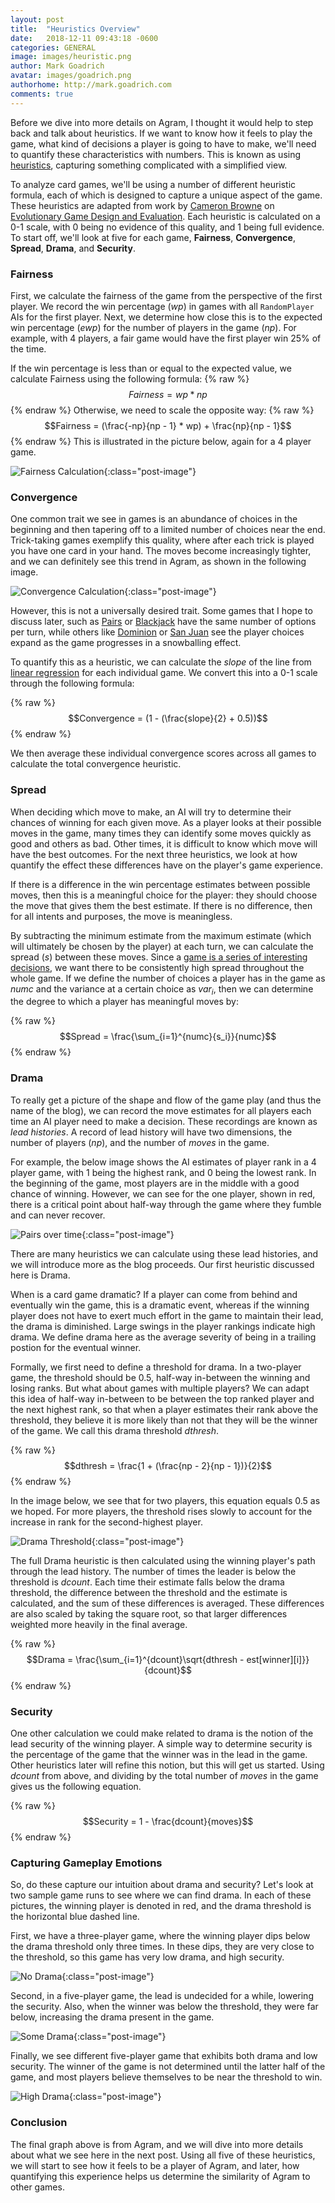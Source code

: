 ```yaml
---
layout: post
title:  "Heuristics Overview"
date:   2018-12-11 09:43:18 -0600
categories: GENERAL
image: images/heuristic.png
author: Mark Goadrich
avatar: images/goadrich.png
authorhome: http://mark.goadrich.com
comments: true
---
```


Before we dive into more details on Agram, I thought it would help to 
step back and talk about heuristics. If we want to know how it feels to play the game,
what kind of decisions a player is going to have to make, we'll need to quantify
these characteristics with numbers. This is known as using 
[heuristics](https://en.wikipedia.org/wiki/Heuristic_(computer_science)), capturing
something complicated with a simplified view.

To analyze card games, we'll be using a number of different 
heuristic formula, each of which is 
designed to capture a unique aspect of the game. These heuristics
are adapted from work by 
[Cameron Browne](http://cambolbro.com/)
on
[Evolutionary Game Design and Evaluation](https://eprints.qut.edu.au/17025/1/Cameron_Browne_Thesis.pdf).
Each heuristic is calculated on a 0-1 scale, 
with 0 being no evidence of this quality, and 1 being full evidence. 
To start off, we'll look at five for each game, **Fairness**, **Convergence**, **Spread**, **Drama**, and **Security**.

### Fairness

First, we calculate the fairness of the game from the perspective of the first player.
We record the win percentage (*wp*) in games with all `RandomPlayer` AIs for the first player.
Next, we determine how close this is to the expected win percentage (*ewp*) for the number of 
players in the game (*np*). For example, with 4 players, a fair game would have the first player
win 25% of the time. 

If the win percentage is less than or equal to the expected value, we calculate Fairness
using the following formula:
 {% raw %}
  $$Fairness = wp * np$$
 {% endraw %}
Otherwise, we need to scale the opposite way:
 {% raw %}
  $$Fairness = (\frac{-np}{np - 1} * wp) + \frac{np}{np - 1}$$
 {% endraw %}
This is illustrated in the picture below, again for a 4 player game.

![Fairness Calculation]({{site.url}}{{site.baseurl}}/images/fairnessheuristic.png){:class="post-image"}

### Convergence

One common trait we see in games is an abundance of choices in the beginning and 
then tapering off to a limited number of choices near the end. Trick-taking games exemplify this quality, where
after each trick is played you have one card in your hand. The moves become increasingly tighter, 
and we can definitely see this trend in Agram, as shown in the following image.

![Convergence Calculation]({{site.url}}{{site.baseurl}}/images/convergenceheuristic.png){:class="post-image"}

However, this is not a universally desired trait. Some games that I hope to discuss later, such as 
[Pairs](https://boardgamegeek.com/boardgame/152237/pairs) or 
[Blackjack](https://en.wikipedia.org/wiki/Blackjack) have the same number 
of options per turn, while others like 
[Dominion](https://en.wikipedia.org/wiki/Dominion_(card_game)) 
or 
[San Juan](https://boardgamegeek.com/boardgame/8217/san-juan)
see the player choices expand as the game progresses in a snowballing effect.

To quantify this as a heuristic, we can calculate the *slope* of the line 
from [linear regression](https://en.wikipedia.org/wiki/Linear_regression) for each individual
game. We convert this into a 0-1 scale through the following formula:

 {% raw %}
  $$Convergence = (1 - (\frac{slope}{2} + 0.5))$$
 {% endraw %}

We then average these individual convergence scores across all games to calculate the 
total convergence heuristic.

### Spread

When deciding which move to make, an AI will try to determine their chances of winning for each given 
move. As a player looks at their possible moves in the game, many times they can identify some moves
quickly as good and others as bad. Other times, it is difficult to know which move will
have the best outcomes. For the next three heuristics, we look at how quantify the effect 
these differences have on the player's game experience. 

If there is a difference in the win percentage estimates between possible moves, then
this is a meaningful choice for the player: they should choose the move that gives
them the best estimate. If there is no difference, then for all intents and purposes,
the move is meaningless.

By subtracting the minimum estimate from the maximum estimate (which will ultimately be chosen by the player) at each turn,
we can calculate the spread (*s*) between these moves.
Since a [game is a series of interesting decisions](https://www.gamasutra.com/view/news/164869/GDC_2012_Sid_Meier_on_how_to_see_games_as_sets_of_interesting_decisions.php),
we want there to be consistently high spread throughout the whole game. 
If we define the number of choices a player has in the game as *numc* and 
the variance at a certain choice as *var<sub>i</sub>*, then we
can determine the degree to which a player has meaningful moves by:

 {% raw %}
  $$Spread = \frac{\sum_{i=1}^{numc}{s_i}}{numc}$$
 {% endraw %}

### Drama

To really get a picture of the shape and flow of the game play (and thus the name of the blog), 
we can record the move estimates for all players each time an AI player need to 
make a decision. These recordings are 
known as *lead histories*. A record of lead history will have two dimensions, the 
number of players (*np*), and the number of *moves* in the game. 

For example, the below
image shows the AI estimates of player rank in a 4 player game, with 1 being the 
highest rank, and 0 being the lowest rank. In the beginning of the game,
most players are in the middle with a good chance of winning. However, we can see for the 
one player, shown in red, there is a critical point about half-way through the game where they fumble 
and can never recover. 

![Pairs over time]({{site.url}}{{site.baseurl}}/images/pairs-over-time.png){:class="post-image"}

There are many heuristics we can calculate using these lead histories, and we
will introduce more as the blog proceeds. Our first heuristic
discussed here is Drama. 

When is a card game dramatic? If a player can come from behind and eventually win the game,
this is a dramatic event, whereas if the winning player does not have to exert much effort
in the game to maintain their lead, the drama is diminished. Large swings in the 
player rankings indicate high drama. We define drama here as the
average severity of being in a trailing postion for the eventual winner.

Formally, we first need to define a threshold for drama. In a two-player game,
the threshold should be 0.5, half-way in-between the winning and losing ranks. 
But what about games with multiple players? We can adapt this idea of half-way in-between 
to be between the top ranked player and the next highest rank, so that when a player 
estimates their rank above the threshold, they believe it is more likely than not that they will be 
the winner of the game. We call this drama threshold *dthresh*.

 {% raw %}
  $$dthresh = \frac{1 + (\frac{np - 2}{np - 1})}{2}$$
 {% endraw %}

In the image below, we see that for two players, this equation equals 0.5 as we hoped. 
For more players, the threshold rises slowly to account for the increase in rank for the 
second-highest player.

![Drama Threshold]({{site.url}}{{site.baseurl}}/images/dramathresh.png){:class="post-image"}

The full Drama heuristic is then calculated using the winning player's path through 
the lead history. The number of times the leader is below the threshold is
*dcount*. Each time their estimate falls below the drama threshold, the difference 
between the threshold and the estimate is calculated, and the sum of these 
differences is averaged. These differences are also scaled by 
taking the square root, so that larger differences weighted more heavily in the final average.

 {% raw %}
  $$Drama = \frac{\sum_{i=1}^{dcount}\sqrt{dthresh - est[winner][i]}}{dcount}$$
 {% endraw %}

### Security

One other calculation we could make related to drama is the notion of the lead
security of the winning player. A simple way to determine security 
is the percentage of the game that the winner was in the lead in the game. Other
heuristics later will refine this notion, but this will get us started. Using *dcount* from
above, and dividing by the total number of *moves* in the game gives us the following equation.

 {% raw %}
  $$Security = 1 - \frac{dcount}{moves}$$
 {% endraw %}

### Capturing Gameplay Emotions

So, do these capture our intuition about drama and security? Let's look at two sample game runs to see
where we can find drama. In each of these pictures, the winning player is denoted in red, 
and the drama threshold is the horizontal blue dashed line.

First, we have a three-player game, where the winning player dips below the drama threshold
only three times. In
these dips, they are very close to the threshold, so this game has
very low drama, and high security.

![No Drama]({{site.url}}{{site.baseurl}}/images/pairs-nodrama.png){:class="post-image"}

Second, in a five-player game, the lead is undecided for a while, lowering the security. 
Also, when the winner was below the threshold, they were far below, increasing the drama
present in the game.

![Some Drama]({{site.url}}{{site.baseurl}}/images/pairssomedrama.png){:class="post-image"}

Finally, we see different five-player game that exhibits both drama and low security.
The winner of the game is not determined until the latter half of the game, and most players
believe themselves to be near the threshold to win. 

![High Drama]({{site.url}}{{site.baseurl}}/images/agramhighdrama.png){:class="post-image"}

### Conclusion

The final graph above is from Agram, and we will
dive into more details about what we see here in the next post. Using all five of these
heuristics, we will start to see how it feels to be a player of Agram, and later, how 
quantifying this experience helps us determine the similarity of Agram to other games.